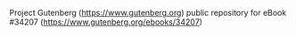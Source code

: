 Project Gutenberg (https://www.gutenberg.org) public repository for eBook #34207 (https://www.gutenberg.org/ebooks/34207)
